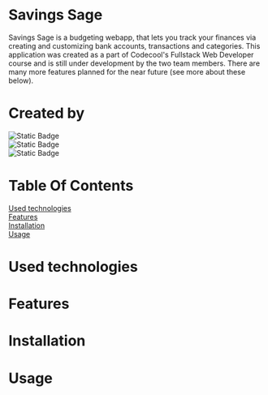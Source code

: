 # Savings Sage 
Savings Sage is a budgeting webapp, that lets you track your finances via creating and customizing bank accounts, transactions and categories. This application was created as a part of Codecool's Fullstack Web Developer course and is still under development by the two team members. There are many more features planned for the near future (see more about these below).
# Created by
![Static Badge](https://img.shields.io/badge/github_organization-AVG(E%2CZ)-blue?logo=github&link=https%3A%2F%2Fgithub.com%2FAVG-E-Z)  
![Static Badge](https://img.shields.io/badge/github-JeanetteMoKa-purple?logo=github&link=https%3A%2F%2Fgithub.com%2FJeanetteMoKa)    
![Static Badge](https://img.shields.io/badge/github-kveszti-lightblue?logo=github&link=https%3A%2F%2Fgithub.com%2Fkveszti)
# Table Of Contents
[Used technologies](#used-technologies)  
[Features](#features)  
[Installation](#installation)   
[Usage](#usage) 
# Used technologies
# Features  
# Installation    
# Usage 




